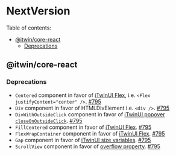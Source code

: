 # NextVersion <!-- omit from toc -->

Table of contents:

- [@itwin/core-react](#itwincore-react)
  - [Deprecations](#deprecations)

## @itwin/core-react

### Deprecations

- `Centered` component in favor of [iTwinUI Flex](https://itwinui.bentley.com/docs/flex), i.e. `<Flex justifyContent="center" />`. [#795](https://github.com/iTwin/appui/pull/795)
- `Div` component in favor of HTMLDivElement i.e. `<div />`. [#795](https://github.com/iTwin/appui/pull/795)
- `DivWithOutsideClick` component in favor of [iTwinUI popover `closeOnOutsideClick`](https://itwinui.bentley.com/docs/popover). [#795](https://github.com/iTwin/appui/pull/795)
- `FillCentered` component in favor of [iTwinUI Flex](https://itwinui.bentley.com/docs/flex). [#795](https://github.com/iTwin/appui/pull/795)
- `FlexWrapContainer` component in favor of [iTwinUI Flex](https://itwinui.bentley.com/docs/flex). [#795](https://github.com/iTwin/appui/pull/795)
- `Gap` component in favor of [iTwinUI size variables](https://itwinui.bentley.com/docs/variables#size). [#795](https://github.com/iTwin/appui/pull/795)
- `ScrollView` component in favor of [overflow property](https://developer.mozilla.org/en-US/docs/Web/CSS/overflow). [#795](https://github.com/iTwin/appui/pull/795)
